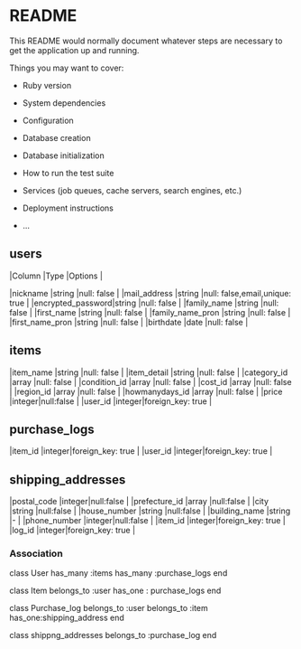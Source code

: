 # README

This README would normally document whatever steps are necessary to get the
application up and running.

Things you may want to cover:

* Ruby version

* System dependencies

* Configuration

* Database creation

* Database initialization

* How to run the test suite

* Services (job queues, cache servers, search engines, etc.)

* Deployment instructions

* ...

## users

|Column            |Type   |Options                        |

|nickname          |string |null: false                    |
|mail_address      |string |null: false,email,unique: true |
|encrypted_password|string |null: false                    |
|family_name       |string |null: false                    |
|first_name        |string |null: false                    |
|family_name_pron  |string |null: false                    |
|first_name_pron   |string |null: false                    |
|birthdate         |date   |null: false                    |

## items

|item_name         |string |null: false                    |
|item_detail       |string |null: false                    |
|category_id       |array  |null: false                    |
|condition_id      |array  |null: false                    |
|cost_id           |array  |null: false                    |
|region_id         |array  |null: false                    |
|howmanydays_id    |array  |null: false                    |
|price             |integer|null:false                     |
|user_id           |integer|foreign_key: true              |


## purchase_logs

|item_id           |integer|foreign_key: true              |
|user_id           |integer|foreign_key: true              |


## shipping_addresses

|postal_code       |integer|null:false                     |
|prefecture_id     |array  |null:false                     |
|city              |string |null:false                     |
|house_number      |string |null:false                     |
|building_name     |string |-                              |
|phone_number      |integer|null:false                     |
|item_id           |integer|foreign_key: true              |
|log_id            |integer|foreign_key: true              | 



### Association
class User 
  has_many :items
  has_many :purchase_logs
end

class Item
  belongs_to :user
  has_one : purchase_logs
end

class Purchase_log
  belongs_to :user
  belongs_to :item
  has_one:shipping_address
end

class shippng_addresses
  belongs_to :purchase_log
end
